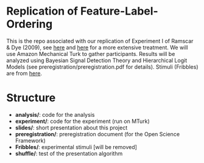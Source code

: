 # Replication of Feature-Label-Ordering
This is the repo associated with our replication of Experiment I of Ramscar & Dye (2009), see [here](http://www.nbu.bg/cogs/analogy09/proceedings/41-T38.pdf)
and [here](http://onlinelibrary.wiley.com/doi/10.1111/j.1551-6709.2009.01092.x/full) for a more extensive treatment.
We will use Amazon Mechanical Turk to gather participants. Results will be analyzed using Bayesian Signal Detection Theory
and Hierarchical Logit Models (see preregistration/preregistration.pdf for details). Stimuli (Fribbles) are from [here](http://wiki.cnbc.cmu.edu/Novel_Objects).

# Structure
- **analysis/**: code for the analysis
- **experiment/**: code for the experiment (run on MTurk)
- **slides/**: short presentation about this project
- **preregistration/**: preregistration document (for the Open Science Framework)
- **Fribbles/**: experimental stimuli [will be removed]
- **shuffle/**: test of the presentation algorithm